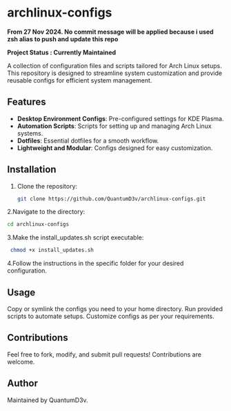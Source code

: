 # archlinux-configs

**From 27 Nov 2024. No commit message will be applied because i used zsh alias to push and update this repo**

**Project Status : Currently Maintained**

A collection of configuration files and scripts tailored for Arch Linux setups. This repository is designed to streamline system customization and provide reusable configs for efficient system management.

## Features
- **Desktop Environment Configs**: Pre-configured settings for KDE Plasma.
- **Automation Scripts**: Scripts for setting up and managing Arch Linux systems.
- **Dotfiles**: Essential dotfiles for a smooth workflow.
- **Lightweight and Modular**: Configs designed for easy customization.

## Installation
1. Clone the repository:
   ```bash
   git clone https://github.com/QuantumD3v/archlinux-configs.git
2.Navigate to the directory:
  ```bash
  cd archlinux-configs
```
3.Make the install_updates.sh script executable:
 ```bash
  chmod +x install_updates.sh
```
4.Follow the instructions in the specific folder for your desired configuration.

## Usage
Copy or symlink the configs you need to your home directory.
Run provided scripts to automate setups.
Customize configs as per your requirements.

## Contributions
Feel free to fork, modify, and submit pull requests! Contributions are welcome.

## Author
Maintained by QuantumD3v.
